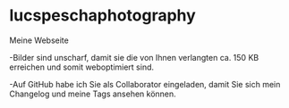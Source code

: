 # lucspeschaphotography

Meine Webseite

-Bilder sind unscharf, damit sie die von Ihnen verlangten ca. 150 KB erreichen und somit weboptimiert sind.

-Auf GitHub habe ich Sie als Collaborator eingeladen, damit Sie sich mein Changelog und meine Tags ansehen können.

